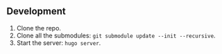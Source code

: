 ## Development

1. Clone the repo.
2. Clone all the submodules: `git submodule update --init --recursive`.
3. Start the server: `hugo server`.
